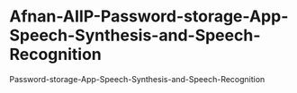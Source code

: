 # Afnan-AIIP-Password-storage-App-Speech-Synthesis-and-Speech-Recognition
Password-storage-App-Speech-Synthesis-and-Speech-Recognition
